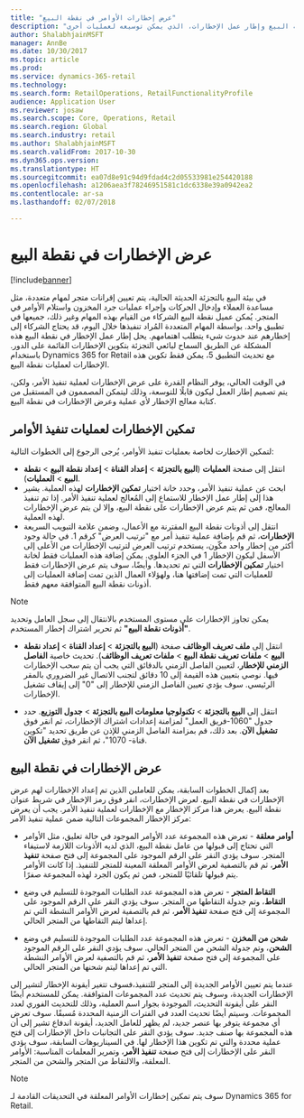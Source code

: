 ```yaml
---
title: "عرض إخطارات الأوامر في نقطة البيع"
description: "يصف هذا الموضوع كيفية تمكين إخطارات الأوامر في نقطة البيع وإطار عمل الإخطارات، الذي يمكن توسيعه لعمليات أخرى."
author: ShalabhjainMSFT
manager: AnnBe
ms.date: 10/30/2017
ms.topic: article
ms.prod: 
ms.service: dynamics-365-retail
ms.technology: 
ms.search.form: RetailOperations, RetailFunctionalityProfile
audience: Application User
ms.reviewer: josaw
ms.search.scope: Core, Operations, Retail
ms.search.region: Global
ms.search.industry: retail
ms.author: ShalabhjainMSFT
ms.search.validFrom: 2017-10-30
ms.dyn365.ops.version: 
ms.translationtype: HT
ms.sourcegitcommit: ea07d8e91c94d9fdad4c2d05533981e254420188
ms.openlocfilehash: a1206aea3f78246951581c1dc6338e39a0942ea2
ms.contentlocale: ar-sa
ms.lasthandoff: 02/07/2018

---
```


# <a name="display-notifications-in-point-of-sale"></a>عرض الإخطارات في نقطة البيع

[!include[banner](includes/banner.md)]

في بيئة البيع بالتجزئة الحديثة الحالية، يتم تعيين إقرانات متجر لمهام متعددة، مثل مساعدة العملاء وإدخال الحركات وإجراء عمليات جرد المخزون واستلام الأوامر في المتجر. يُمكن عميل نقطة البيع الشركاء من القيام بهذه المهام وغير ذلك، جميعها في تطبيق واحد. بواسطة المهام المتعددة المُراد تنفيذها خلال اليوم، قد يحتاج الشركاء إلى إخطارهم عند حدوث شيء يتطلب اهتمامهم. يحل إطار عمل الإخطار في نقطة البيع هذه المشكلة عن الطريق السماح لبائعي التجزئة بتكوين الإخطارات القائمة على الدور. باستخدام Dynamics 365 for Retail مع تحديث التطبيق 5، يمكن فقط تكوين هذه الإخطارات لعمليات نقطة البيع.

في الوقت الحالي، يوفر النظام القدرة على عرض الإخطارات لعملية تنفيذ الأمر، ولكن، يتم تصميم إطار العمل ليكون قابلًا للتوسعة، وذلك ليتمكن المصممون في المستقبل من كتابة معالج الإخطار لأي عملية وعرض الإخطارات في نقطة البيع.  

## <a name="enable-notifications-for-order-fulfillment-operations"></a>تمكين الإخطارات لعمليات تنفيذ الأوامر

لتمكين الإخطارت لخاصة بعمليات تنفيذ الأوامر، يُرجى الرجوع إلى الخطوات التالية:

 - انتقل إلى صفحة **العمليات** (**البيع بالتجزئة** > **إعداد القناة** > **إعداد نقطة البيع** > **نقطة البيع** > **العمليات**).
 - ابحث عن عملية تنفيذ الأمر، وحدد خانة اختيار **تمكين الإخطارات** لهذه العملية. يشير هذا إلى إطار عمل الإخطار للاستماع إلى المُعالج لعملية تنفيذ الأمر. إذا تم تنفيذ المعالج، فمن ثم يتم عرض الإخطارات على نقطة البيع، وإلا لن يتم عرض الإخطارات لهذه العملية.
- انتقل إلى أذونات نقطة البيع المقترنة مع الأعمال، وضمن علامة التبويب السريعة **الإخطارات**، ثم قم بإضافة عملية تنفيذ أمر مع "ترتيب العرض" كرقم 1. في حالة وجود أكثر من إخطار واحد مكّون، يستخدم ترتيب العرض لترتيب الإخطارات من الأعلى إلى الأسفل ليكون الإخطار 1 في الجزء العلوي. يمكن إضافة هذه العمليات فقط لخانة اختيار **تمكين الإخطارات** التي تم تحديدها. وأيضًا، سوف يتم عرض الإخطارات فقط للعمليات التي تمت إضافتها هنا، ولهؤلاء العمال الذين تمت إضافة العمليات إلى أذونات نقطة البيع المتوافقة معهم فقط. 

> [!NOTE]
> يمكن تجاوز الإخطارات على مستوى المستخدم بالانتقال إلى سجل العامل وتحديد **"أذونات نقطة البيع"** ثم تحرير اشتراك إخطار المستخدم.

 - انتقل إلى **ملف تعريف الوظائف** صفحة (**البيع بالتجزئة** > **إعداد القناة** > **إعداد نقطة البيع** > **ملفات تعريف نقطة البيع** > **ملفات تعريف الوظائف**). تحديث خاصية **الفاصل الزمني للإخطار**، لتعيين الفاصل الزمني بالدقائق التي يجب أن يتم سحب الإخطارات فيها. نوصي بتعيين هذه القيمة إلى 10 دقائق لتجنب الاتصال غير الضروري بالمقر الرئيسي. سوف يؤدي تعيين الفاصل الزمني للإخطار إلى "0" إلى إيقاف تشغيل الإخطارات.  

 - انتقل إلى **البيع بالتجزئة** > **تكنولوجيا معلومات البيع بالتجزئة** > **جدول التوزيع**. حدد جدول "1060-فريق العمل" لمزامنة إعدادات اشتراك الإخطارات، ثم انقر فوق **تشغيل الآن**. بعد ذلك، قم بمزامنة الفاصل الزمني للإذن عن طريق تحديد "تكوين قناة- 1070"، ثم انقر فوق **تشغيل الآن**. 

## <a name="view-notifications-in-pos"></a>عرض الإخطارات في نقطة البيع

بعد إكمال الخطوات السابقة، يمكن للعاملين الذين تم إعداد الإخطارات لهم عرض الإخطارات في نقطة البيع. لعرض الإخطارات، انقر فوق رمز الإخطار في شريط عنوان نقطة البيع. يعرض هذا مركز الإخطار مع الإخطارات لعملية تنفيذ الأمر. يجب أن يعرض مركز الإخطار المجموعات التالية ضمن عملية تنفيذ الأمر: 

- **أوامر معلقة** - تعرض هذه المجموعة عدد الأوامر الموجود في حالة تعليق، مثل الأوامر التي تحتاج إلى قبولها من عامل نقطة البيع، الذي لديه الأذونات اللازمة لاستيفاء المتجر. سوف يؤدي النقر على الرقم الموجود على المجموعة إلى فتح صفحة **تنفيذ الأمر**، ثم قم بالتصفية لعرض الأوامر المعلقة المعينة للمتجر للتنفيذ. إذا كانت الأوامر يتم قبولها تلقائيًا للمتجر، فمن ثم يكون الجرد لهذه المجموعة صفرًا.

- **التقاط المتجر** - تعرض هذه المجموعة عدد الطلبات الموجودة للتسليم في وضع **التقاط**، وتم جدولة التقاطها من المتجر. سوف يؤدي النقر على الرقم الموجود على المجموعة إلى فتح صفحة **تنفيذ الأمر**، ثم قم بالتصفية لعرض الأوامر النشطة التي تم إعداها ليتم التقاطها من المتجر الحالي.

- **شحن من المخزن** - تعرض هذه المجموعة عدد الطلبات الموجودة للتسليم في وضع **الشحن**، وتم جدولة الشحن من المتجر الحالي. سوف يؤدي النقر على الرقم الموجود على المجموعة إلى فتح صفحة **تنفيذ الأمر**، ثم قم بالتصفية لعرض الأوامر النشطة التي تم إعداها ليتم شحنها من المتجر الحالي.

عندما يتم تعيين الأوامر الجديدة إلى المتجر للتنفيذ،فسوف تتغير أيقونة الإخطار لتشير إلى الإخطارات الجديدة، وسوف يتم تحديث عدد المجموعات المتوافقة. يمكن للمستخدم أيضًا النقر على أيقونة التحديث، الموجودة بجوار اسم العملية، وذلك للتحديث الفوري لعدد المجموعات. وسيتم أيضًا تحديث العدد في الفترات الزمنية المحددة مُسبقًا. سوف تعرض أي مجموعة يتوفر بها عنصر جديد، لم يظهر للعامل الجديد، أيقونة اندفاع تشير إلى أن هذه المجموعة بها صنف جديد. سوف يؤدي النقر على التجانبات داخل الإخطارات إلى فتح عملية محددة والتي تم تكوين هذا الإخطار لها. في السيناريوهات السابقة، سوف يؤدي النقر على الإخطارات إلى فتح صفحة **تنفيذ الأمر**، وتمرير المعلمات المناسبة: الأوامر المعلقة، والالتقاط من المتجر والشحن من المتجر. 

> [!NOTE]
> سوف يتم تمكين إخطارات الأوامر المعلقة في التحديقات القادمة لـ Dynamics 365 for Retail. 


